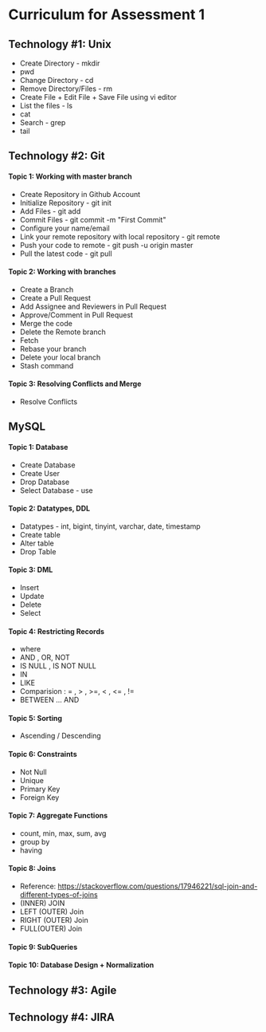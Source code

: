 # Curriculum for Assessment 1

## Technology #1: Unix 
* Create Directory - mkdir
* pwd
* Change Directory - cd
* Remove Directory/Files - rm 
* Create File + Edit File + Save File using vi editor
* List the files - ls
* cat 
* Search - grep 
* tail

## Technology #2: Git
#### Topic 1: Working with master branch
* Create Repository in Github Account
* Initialize Repository - git init
* Add Files - git add
* Commit Files - git commit -m "First Commit"
* Configure your name/email
* Link your remote repository with local repository - git remote 
* Push your code to remote - git push -u origin master
* Pull the latest code - git pull 

#### Topic 2: Working with branches
* Create a Branch
* Create a Pull Request
* Add Assignee and Reviewers in Pull Request
* Approve/Comment in Pull Request
* Merge the code
* Delete the Remote branch
* Fetch 
* Rebase your branch
* Delete your local branch
* Stash command


#### Topic 3: Resolving Conflicts and Merge
* Resolve Conflicts

## MySQL
#### Topic 1: Database
* Create Database
* Create User
* Drop Database
* Select Database - use <databasename>
  
#### Topic 2: Datatypes, DDL
* Datatypes - int, bigint, tinyint, varchar, date, timestamp
* Create table
* Alter table
* Drop Table
  
  
#### Topic 3: DML 
* Insert
* Update
* Delete
* Select
  
#### Topic 4: Restricting Records
* where 
* AND , OR, NOT
* IS NULL , IS NOT NULL
* IN
* LIKE
* Comparision : = , > , >=, < , <= , !=
* BETWEEN ... AND
  
#### Topic 5: Sorting
* Ascending / Descending
 
#### Topic 6: Constraints
* Not Null
* Unique
* Primary Key
* Foreign Key
 
#### Topic 7: Aggregate Functions
* count, min, max, sum, avg
* group by 
* having
  
  
#### Topic 8: Joins
* Reference: https://stackoverflow.com/questions/17946221/sql-join-and-different-types-of-joins
* (INNER) JOIN
* LEFT (OUTER) Join
* RIGHT (OUTER) Join
* FULL(OUTER) Join 
  
#### Topic 9: SubQueries
  
#### Topic 10: Database Design + Normalization
  
## Technology #3: Agile
  

## Technology #4: JIRA
  
  
  
  
